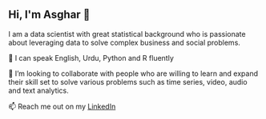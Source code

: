 ## Hi, I'm Asghar 👋 

I am a data scientist with great statistical background who is passionate about leveraging data to solve complex business and social problems. 
<!--
**asgharmustafa/asgharmustafa** is a ✨ _special_ ✨ repository because its `README.md` (this file) appears on your GitHub profile.

Here are some ideas to get you started:

- 🔭 I’m currently working on ...
- 🌱 I’m currently learning ...
- 👯 I’m looking to collaborate on ...
- 🤔 I’m looking for help with ...
- 💬 Ask me about ...
- 📫 How to reach me: ...
- 😄 Pronouns: ...
- ⚡ Fun fact: ...
-->

💬 I can speak English, Urdu, Python and R fluently 

👯 I’m looking to collaborate with people who are willing to learn and expand their skill set to solve various problems such as time series, video, audio and text analytics.

📫 Reach me out on my [LinkedIn](https://www.linkedin.com/in/asgharmustafa)

